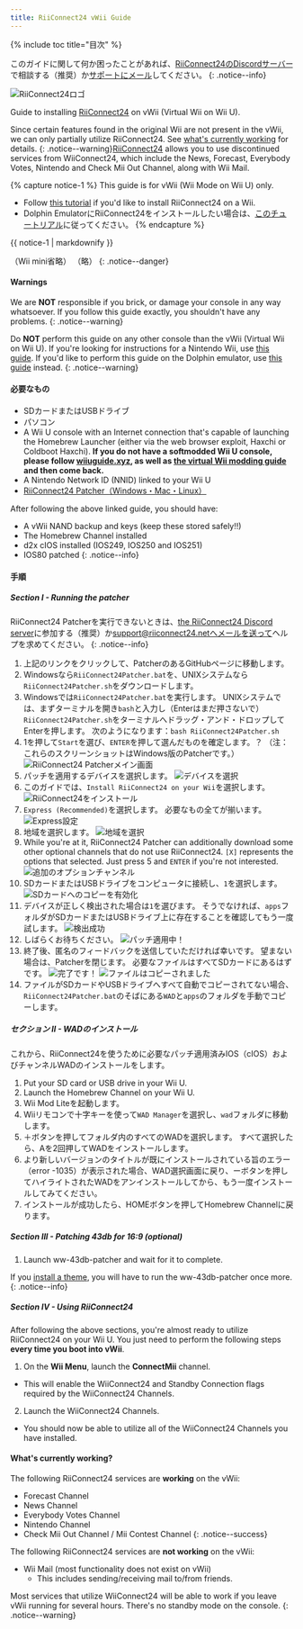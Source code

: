 ```yaml
---
title: RiiConnect24 vWii Guide
---
```


{% include toc title="目次" %}

このガイドに関して何か困ったことがあれば、[RiiConnect24のDiscordサーバー](https://discord.gg/rc24)で相談する（推奨）か[サポートにメール](mailto:support@riiconnect24.net)してください。
{: .notice--info}

![RiiConnect24ロゴ](/images/WiiRC24Logo.jpg)

Guide to installing [RiiConnect24](https://rc24.xyz) on vWii (Virtual Wii on Wii U).

Since certain features found in the original Wii are not present in the vWii, we can only partially utilize RiiConnect24. See [what's currently working](#whats-currently-working) for details.
{: .notice--warning}[RiiConnect24](https://rc24.xyz/) allows you to use discontinued services from WiiConnect24, which include the News, Forecast, Everybody Votes, Nintendo and Check Mii Out Channel, along with Wii Mail.

{% capture notice-1 %}
This guide is for vWii (Wii Mode on Wii U) only.

- Follow [this tutorial](riiconnect24-wii) if you'd like to install RiiConnect24 on a Wii.
- Dolphin EmulatorにRiiConnect24をインストールしたい場合は、[このチュートリアル](riiconnect24-dolphin)に従ってください。
{% endcapture %}

<div class="notice--warning">{{ notice-1 | markdownify }}</div>

（Wii mini省略） （略）
{: .notice--danger}

#### Warnings

We are **NOT** responsible if you brick, or damage your console in any way whatsoever. If you follow this guide exactly, you shouldn't have any problems.
{: .notice--warning}

Do **NOT** perform this guide on any other console than the vWii (Virtual Wii on Wii U). If you're looking for instructions for a Nintendo Wii, use [this guide](riiconnect24). If you'd like to perform this guide on the Dolphin emulator, use [this guide](riiconnect24-dolphin) instead.
{: .notice--warning}

#### 必要なもの

* SDカードまたはUSBドライブ
* パソコン
* A Wii U console with an Internet connection that's capable of launching the Homebrew Launcher (either via the web browser exploit, Haxchi or Coldboot Haxchi). **If you do not have a softmodded Wii U console, please follow [wiiuguide.xyz](https://wiiuguide.xyz), as well as [the virtual Wii modding guide](https://wiiuguide.xyz/#/vwii-modding) and then come back.**
* A Nintendo Network ID (NNID) linked to your Wii U
* [RiiConnect24 Patcher（Windows・Mac・Linux）](https://github.com/RiiConnect24/RiiConnect24-Patcher/releases)

After following the above linked guide, you should have:
* A vWii NAND backup and keys (keep these stored safely!!)
* The Homebrew Channel installed
* d2x cIOS installed (IOS249, IOS250 and IOS251)
* IOS80 patched
{: .notice--info}

#### 手順

##### Section I - Running the patcher

RiiConnect24 Patcherを実行できないときは、[the RiiConnect24 Discord server](https://discord.gg/rc24)に参加する（推奨）か[support@riiconnect24.netへメールを送って](mailto:support@riiconnect24.net)ヘルプを求めてください。
{: .notice--info}

1. 上記のリンクをクリックして、PatcherのあるGitHubページに移動します。
2. Windowsなら`RiiConnect24Patcher.bat`を、UNIXシステムなら`RiiConnect24Patcher.sh`をダウンロードします。
3. Windowsでは`RiiConnect24Patcher.bat`を実行します。 UNIXシステムでは、まずターミナルを開き`bash`と入力し（Enterはまだ押さないで）`RiiConnect24Patcher.sh`をターミナルへドラッグ・アンド・ドロップしてEnterを押します。 次のようになります：`bash RiiConnect24Patcher.sh`
4. 1を押して`Start`を選び、`ENTER`を押して選んだものを確定します。？ （注：これらのスクリーンショットはWindows版のPatcherです。） ![RiiConnect24 Patcherメイン画面](/images/RC24_Patcher/1.JPG)
5. パッチを適用するデバイスを選択します。 ![デバイスを選択](/images/RC24_Patcher/2.JPG)
6. このガイドでは、`Install RiiConnect24 on your Wii`を選択します。 ![RiiConnect24をインストール](/images/RC24_Patcher/3.JPG)
7. `Express (Recommended)`を選択します。 必要なもの全てが揃います。 ![Express設定](/images/RC24_Patcher/4.JPG)
8. 地域を選択します。 ![地域を選択](/images/RC24_Patcher/5.JPG)
9. While you're at it, RiiConnect24 Patcher can additionally download some other optional channels that do not use RiiConnect24. `[X]` represents the options that selected. Just press 5 and `ENTER` if you're not interested. ![追加のオプションチャンネル](/images/RC24_Patcher/6.JPG)
10. SDカードまたはUSBドライブをコンピュータに接続し、`1`を選択します。 ![SDカードへのコピーを有効化](/images/RC24_Patcher/7.JPG)
11. デバイスが正しく検出された場合は`1`を選びます。 そうでなければ、`apps`フォルダがSDカードまたはUSBドライブ上に存在することを確認してもう一度試します。 ![検出成功](/images/RC24_Patcher/8.JPG)
12. しばらくお待ちください。 ![パッチ適用中！](/images/RC24_Patcher/9.JPG)
13. 終了後、匿名のフィードバックを送信していただければ幸いです。  望まない場合は、Patcherを閉じます。 必要なファイルはすべてSDカードにあるはずです。 ![完了です！](/images/RC24_Patcher/10.JPG) ![ファイルはコピーされました](/images/RC24_Patcher/11.PNG)
14. ファイルがSDカードやUSBドライブへすべて自動でコピーされてない場合、`RiiConnect24Patcher.bat`のそばにある`WAD`と`apps`のフォルダを手動でコピーします。

##### セクション II - WADのインストール

これから、RiiConnect24を使うために必要なパッチ適用済みIOS（cIOS）およびチャンネルWADのインストールをします。

1. Put your SD card or USB drive in your Wii U.
2. Launch the Homebrew Channel on your Wii U.
3. Wii Mod Liteを起動します。
4. Wiiリモコンで十字キーを使って`WAD Manager`を選択し、`wad`フォルダに移動します。
5. ＋ボタンを押してフォルダ内のすべてのWADを選択します。 すべて選択したら、Aを2回押してWADをインストールします。
6. より新しいバージョンのタイトルが既にインストールされている旨のエラー（error -1035）が表示された場合、WAD選択画面に戻り、ーボタンを押してハイライトされたWADをアンインストールしてから、もう一度インストールしてみてください。
7. インストールが成功したら、HOMEボタンを押してHomebrew Channelに戻ります。

##### Section III - Patching 43db for 16:9 (optional)

1. Launch ww-43db-patcher and wait for it to complete.

If you [install a theme](/themes-vwii), you will have to run the ww-43db-patcher once more.
{: .notice--info}

##### Section IV - Using RiiConnect24

After following the above sections, you're almost ready to utilize RiiConnect24 on your Wii U. You just need to perform the following steps **every time you boot into vWii**.

1. On the **Wii Menu**, launch the **ConnectMii** channel.
* This will enable the WiiConnect24 and Standby Connection flags required by the WiiConnect24 Channels.
2. Launch the WiiConnect24 Channels.
* You should now be able to utilize all of the WiiConnect24 Channels you have installed.

#### What's currently working?
The following RiiConnect24 services are **working** on the vWii:
* Forecast Channel
* News Channel
* Everybody Votes Channel
* Nintendo Channel
* Check Mii Out Channel / Mii Contest Channel
{: .notice--success}

The following RiiConnect24 services are **not working** on the vWii:
* Wii Mail (most functionality does not exist on vWii)
    * This includes sending/receiving mail to/from friends.

Most services that utilize WiiConnect24 will be able to work if you leave vWii running for several hours. There's no standby mode on the console.
{: .notice--warning}
